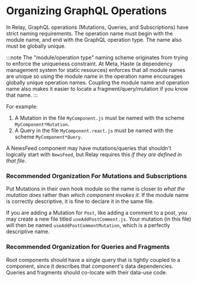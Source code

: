 # Organizing GraphQL Operations

In Relay, GraphQL operations (Mutations, Queries, and Subscriptions) have strict naming requirements. The operation name must begin with the module name, and end with the GraphQL operation type. The name also must be globally unique.

:::note
The "module/operation type" naming scheme originates from trying to enforce the uniqueness constraint. At Meta, Haste (a dependency management system for static resources) enforces that all module names are unique so using the module name in the operation name encourages globally unique operation names. Coupling the module name and operation name also makes it easier to locate a fragment/query/mutation if you know that name.
:::

For example:

1. A Mutation in the file `MyComponent.js` must be named with the scheme `MyComponent*Mutation`.
2. A Query in the file `MyComponent.react.js` must be named with the scheme `MyComponent*Query`.

A NewsFeed component may have mutations/queries that shouldn't logically start with `NewsFeed`, but Relay requires this _if they are defined in that file_.

### Recommended Organization For Mutations and Subscriptions

Put Mutations in their own hook module so the name is closer to _what the mutation does_ rather than _which component invokes it_. If the module name is correctly descriptive, it is fine to declare it in the same file.

If you are adding a Mutation for `Post`, like adding a comment to a post, you may create a new file titled `useAddPostComment.js`. Your mutation (in this file) will then be named `useAddPostCommentMutation`, which is a perfectly descriptive name.

### Recommended Organization for Queries and Fragments

Root components should have a single query that is tightly coupled to a component, since it describes that component's data dependencies. Queries and fragments should co-locate with their data-use code.
